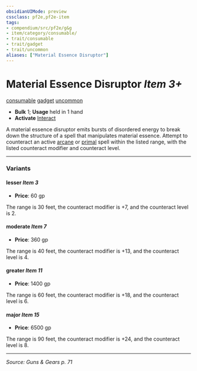```yaml
---
obsidianUIMode: preview
cssclass: pf2e,pf2e-item
tags:
- compendium/src/pf2e/g&g
- item/category/consumable/
- trait/consumable
- trait/gadget
- trait/uncommon
aliases: ["Material Essence Disruptor"]
---
```

# Material Essence Disruptor *Item 3+*  
[consumable](rules/traits/consumable.md "Consumable Item Trait")  [gadget](rules/traits/gadget-g-g.md "Gadget  Trait")  [uncommon](rules/traits/uncommon.md "Uncommon Rarity Trait")  

- **Bulk** 1; **Usage** held in 1 hand
- **Activate** [Interact](rules/actions/interact.md)

A material essence disruptor emits bursts of disordered energy to break down the structure of a spell that manipulates material essence. Attempt to counteract an active [arcane](rules/traits/arcane.md "Arcane Tradition Trait") or [primal](rules/traits/primal.md "Primal Tradition Trait") spell within the listed range, with the listed counteract modifier and counteract level.

---
### Variants

#### lesser *Item 3*

- **Price**: 60 gp

The range is 30 feet, the counteract modifier is +7, and the counteract level is 2.

#### moderate *Item 7*

- **Price**: 360 gp

The range is 40 feet, the counteract modifier is +13, and the counteract level is 4.

#### greater *Item 11*

- **Price**: 1400 gp

The range is 60 feet, the counteract modifier is +18, and the counteract level is 6.

#### major *Item 15*

- **Price**: 6500 gp

The range is 90 feet, the counteract modifier is +24, and the counteract level is 8.

---
*Source: Guns & Gears p. 71*